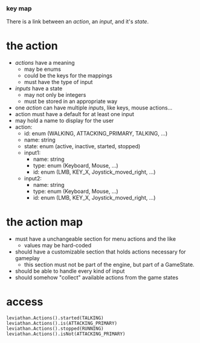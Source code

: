 ### key map

There is a link between an _action_, an _input_, and it's _state_.

# the action
- _actions_ have a meaning
  - may be enums
  - could be the keys for the mappings
  - must have the type of input
- _inputs_ have a state
  - may not only be integers
  - must be stored in an appropriate way
- one _action_ can have multiple _inputs_, like keys, mouse actions...
- action must have a default for at least one input
- may hold a name to display for the user
- action:
  - id: enum (WALKING, ATTACKING_PRIMARY, TALKING, ...)
  - name: string
  - state: enum (active, inactive, started, stopped)
  - input1:
    - name: string
    - type: enum (Keyboard, Mouse, ...)
    - id: enum (LMB, KEY_X, Joystick_moved_right, ...)
  - input2:
    - name: string
    - type: enum (Keyboard, Mouse, ...)
    - id: enum (LMB, KEY_X, Joystick_moved_right, ...)



# the action map
- must have a unchangeable section for menu actions and the like
  - values may be hard-coded
- should have a customizable section that holds actions necessary for gameplay
  * this section must not be part of the engine, but part of a GameState.
- should be able to handle every kind of input
- should somehow "collect" available actions from the game states


# access

`leviathan.Actions().started(TALKING)`
`leviathan.Actions().is(ATTACKING_PRIMARY)`
`leviathan.Actions().stopped(RUNNING)`
`leviathan.Actions().isNot(ATTACKING_PRIMARY)`

